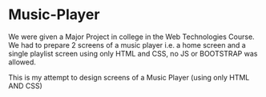 # Music-Player 

We were given a Major Project in college in the Web Technologies Course. We had to prepare 2 screens of a music player 
i.e. a home screen and a single playlist screen using only HTML and CSS, no JS or BOOTSTRAP was allowed.

This is my attempt to design screens of a Music Player (using only HTML AND CSS)

